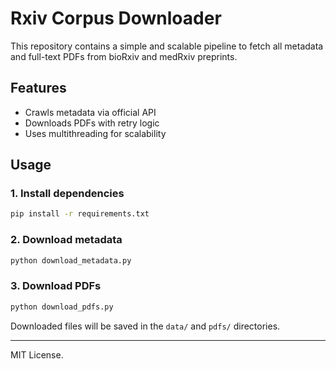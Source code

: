 # Rxiv Corpus Downloader

This repository contains a simple and scalable pipeline to fetch all metadata and full-text PDFs from bioRxiv and medRxiv preprints.

## Features
- Crawls metadata via official API
- Downloads PDFs with retry logic
- Uses multithreading for scalability

## Usage

### 1. Install dependencies
```bash
pip install -r requirements.txt
```

### 2. Download metadata
```bash
python download_metadata.py
```

### 3. Download PDFs
```bash
python download_pdfs.py
```

Downloaded files will be saved in the `data/` and `pdfs/` directories.


---
MIT License.
